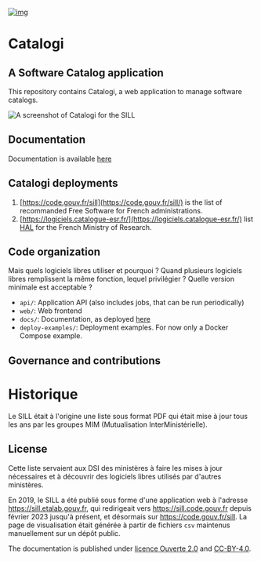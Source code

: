 [![img](https://img.shields.io/badge/We%20support-BlueHats-blue.svg)](https://bluehats.world)

# Catalogi

## A Software Catalog application

This repository contains Catalogi, a web application to manage software catalogs.

![A screenshot of Catalogi for the SILL](catalogi.png)

## Documentation

Documentation is available [here](https://codegouvfr.github.io/catalogi/)

## Catalogi deployments

1. [https://code.gouv.fr/sill](https://code.gouv.fr/sill/) is the list of recommanded Free Software for French administrations.
2. [https://logiciels.catalogue-esr.fr/](https://logiciels.catalogue-esr.fr/) list [HAL](https://hal.science/) for the French Ministry of Research.

## Code organization

Mais quels logiciels libres utiliser et pourquoi ? Quand plusieurs logiciels libres remplissent la même fonction, lequel privilégier ? Quelle version minimale est acceptable ?

- `api/`: Application API (also includes jobs, that can be run periodically)
- `web/`: Web frontend
- `docs/`: Documentation, as deployed [here](https://codegouvfr.github.io/catalogi/)
- `deploy-examples/`: Deployment examples. For now only a Docker Compose example.

## Governance and contributions

# Historique

Le SILL était à l'origine une liste sous format PDF qui était mise à jour tous les ans par les groupes MIM (Mutualisation InterMinistérielle).

## License

Cette liste servaient aux DSI des ministères à faire les mises à jour nécessaires et à découvrir des logiciels libres utilisés par d'autres ministères.

En 2019, le SILL a été publié sous forme d'une application web à l'adresse https://sill.etalab.gouv.fr, qui redirigeait vers https://sill.code.gouv.fr depuis février 2023 jusqu'à présent, et désormais sur https://code.gouv.fr/sill. La page de visualisation était générée à partir de fichiers `csv` maintenus manuellement sur un dépôt public.

The documentation is published under [licence Ouverte 2.0](LICENSES/Etalab-2.0.md) and [CC-BY-4.0](LICENSES/CC-BY-4.0.txt).

